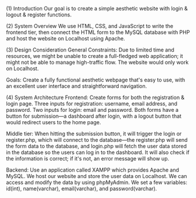 (1) Introduction 
Our goal is to create a simple aesthetic website with login & logout & register functions.

(2) System Overview
We use HTML, CSS, and JavaScript to write the frontend tier, then connect the HTML form to the MySQL database with PHP and host the website on Localhost using Apache.

(3) Design Consideration
General Constraints: Due to limited time and resources, we might be unable to create a full-fledged web application; it might not be able to manage high-traffic flow.  The website would only work on Localhost.

Goals: Create a fully functional aesthetic webpage that's easy to use, with an excellent user interface and straightforward navigation.

(4) System Architecture 
Frontend: Create forms for both the registration & login page. Three inputs for registration: username, email address, and password. Two inputs for login: email and password. Both forms have a button for submission—a dashboard after login, with a logout button that would redirect users to the home page.

Middle tier: When hitting the submission button, it will trigger the login or register.php, which will connect to the database—the register.php will send the form data to the database, and login.php will fetch the user data stored in the database so the users can log in to the dashboard. It will also check if the information is correct; if it's not, an error message will show up.

Backend: Use an application called XAMPP which provides Apache and MySQL. We host our website and store the user data on Localhost. We can access and modify the data by using phpMyAdmin. We set a few variables: id(int), name(varchar), email(varchar), and password(varchar).

